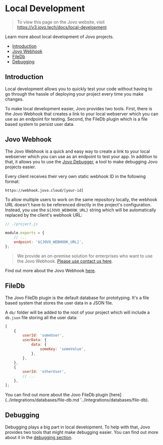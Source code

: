 # Local Development

> To view this page on the Jovo website, visit https://v3.jovo.tech/docs/local-development

Learn more about local development of Jovo projects.

- [Introduction](#introduction)
- [Jovo Webhook](#jovo-webhook)
- [FileDb](#filedb)
- [Debugging](#debugging)

## Introduction

Local development allows you to quickly test your code without having to go through the hassle of deploying your project every time you make changes.

To make local development easier, Jovo provides two tools. First, there is the Jovo Webhook that creates a link to your local webserver which you can use as an endpoint for testing. Second, the FileDb plugin which is a file based system to persist user data.

## Jovo Webhook

The Jovo Webhook is a quick and easy way to create a link to your local webserver which you can use as an endpoint to test your app. In addition to that, it allows you to use the [Jovo Debugger](../tools/debugger.md '../debugger'), a tool to make debugging Jovo projects easier.

Every client receives their very own static webhook ID in the following format:

```sh
https://webhook.jovo.cloud/[your-id]
```

To allow multiple users to work on the same repository locally, the webhook URL doesn't have to be referenced directly in the project's configuration. Instead, you use the `${JOVO_WEBHOOK_URL}` string which will be automatically replaced by the client's webhook URL:

```js
// ./project.js

module.exports = {
	// ...
	endpoint: '${JOVO_WEBHOOK_URL}',
};
```

> We provide an on-premise solution for enterprises who want to use the Jovo Webhook. [Please use contact us here](https://v3.jovo.tech/on-premise-deployment).

Find out more about the Jovo Webhook [here](../tools/webhook.md '../webhook').

## FileDb

The Jovo FileDb plugin is the default database for prototyping. It's a file based system that stores the user data in a JSON file.

A `db/` folder will be added to the root of your project which will include a `db.json` file storing all the user data:

```js
[
	{
		userId: 'someUser',
		userData: {
			data: {
				someKey: 'someValue',
			},
		},
	},
	{
		userId: 'otherUser',
		// ...
	},
];
```

You can find out more about the Jovo FileDb plugin [here](../integrations/databases/file-db.md '../integrations/databases/file-db).

## Debugging

Debugging plays a big part in local development. To help with that, Jovo provides two tools that might make debugging easier. You can find out more about it in the [debugging section](./debugging.md './debugging').

<!--[metadata]: {"description": "Learn more about local development of Jovo projects.", "route": "local-development"}-->
